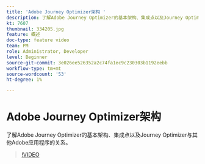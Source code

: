 ```yaml
---
title: 'Adobe Journey Optimizer架构 '
description: 了解Adobe Journey Optimizer的基本架构、集成点以及Journey Optimizer与其他Adobe应用程序的关系。
kt: 7607
thumbnail: 334205.jpg
feature: 概述
doc-type: feature video
team: PM
role: Administrator, Developer
level: Beginner
source-git-commit: 3e026ee526352a2c74fa1ec9c230303b1192eebb
workflow-type: tm+mt
source-wordcount: '53'
ht-degree: 1%

---
```



# Adobe Journey Optimizer架构

了解Adobe Journey Optimizer的基本架构、集成点以及Journey Optimizer与其他Adobe应用程序的关系。

>[!VIDEO](https://video.tv.adobe.com/v/334205?quality=12)
